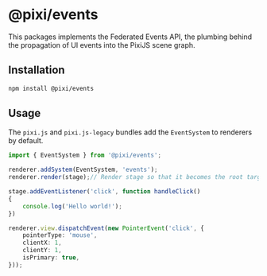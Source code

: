 #  @pixi/events

This packages implements the Federated Events API, the plumbing behind the propagation of UI events into the PixiJS
scene graph.

## Installation

```bash
npm install @pixi/events
```

## Usage

The `pixi.js` and `pixi.js-legacy` bundles add the `EventSystem` to renderers by default.

```ts
import { EventSystem } from '@pixi/events';

renderer.addSystem(EventSystem, 'events');
renderer.render(stage);// Render stage so that it becomes the root target for UI events

stage.addEventListener('click', function handleClick()
{
    console.log('Hello world!');
})

renderer.view.dispatchEvent(new PointerEvent('click', {
    pointerType: 'mouse',
    clientX: 1,
    clientY: 1,
    isPrimary: true,
}));
```